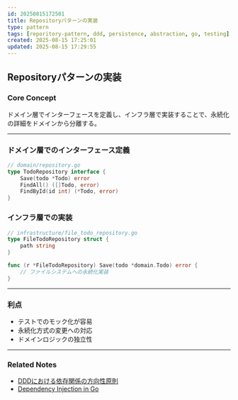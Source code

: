 ```yaml
---
id: 20250815172501
title: Repositoryパターンの実装
type: pattern
tags: [reporitory-pattern, ddd, persistence, abstraction, go, testing]
created: 2025-08-15 17:25:01
updated: 2025-08-15 17:29:55
---
```


## Repositoryパターンの実装

### Core Concept

ドメイン層でインターフェースを定義し、インフラ層で実装することで、永続化の詳細をドメインから分離する。

---

### ドメイン層でのインターフェース定義

```go
// domain/repository.go
type TodoRepository interface {
    Save(todo *Todo) error
    FindAll() ([]Todo, error)
    FindById(id int) (*Todo, error)
}
```

### インフラ層での実装

```go
// infrastructure/file_todo_repository.go
type FileTodoRepository struct {
    path string
}

func (r *FileTodoRepository) Save(todo *domain.Todo) error {
    // ファイルシステムへの永続化実装
}
```

---

### 利点

- テストでのモック化が容易
- 永続化方式の変更への対応
- ドメインロジックの独立性

---

### Related Notes

- [DDDにおける依存関係の方向性原則](../concept/20250815165748.md)
- [Dependency Injection in Go](./20250815173055.md)
